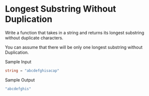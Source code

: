 # Longest Substring Without Duplication

Write a function that takes in a string and returns its longest substring without duplicate characters.

You can assume that there will be only one longest substring without Duplication.

Sample Input

```go
string = "abcdefghisacap"
```

Sample Output

```go
"abcdefghis"
```
